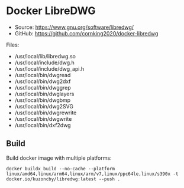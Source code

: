 # Docker LibreDWG

- Source: <https://www.gnu.org/software/libredwg/>
- GitHub: <https://github.com/cornking2020/docker-libredwg>

Files:

- /usr/local/lib/libredwg.so
- /usr/local/include/dwg.h
- /usr/local/include/dwg_api.h
- /usr/local/bin/dwgread
- /usr/local/bin/dwg2dxf
- /usr/local/bin/dwggrep
- /usr/local/bin/dwglayers
- /usr/local/bin/dwgbmp
- /usr/local/bin/dwg2SVG
- /usr/local/bin/dwgrewrite
- /usr/local/bin/dwgwrite
- /usr/local/bin/dxf2dwg

## Build

Build docker image with multiple platforms:

```shell
docker buildx build --no-cache --platform linux/amd64,linux/arm64,linux/arm/v7,linux/ppc64le,linux/s390x -t docker.io/kuzoncby/libredwg:latest --push .

```
